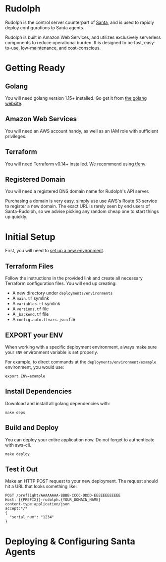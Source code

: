 # Rudolph
Rudolph is the control server counterpart of [Santa](https://github.com/google/santa), and is used to rapidly deploy configurations to Santa agents.

Rudolph is built in Amazon Web Services, and utilizes exclusively serverless components to reduce operational burden. It is designed to be fast,
easy-to-use, low-maintenance, and cost-conscious.

# Getting Ready

## Golang
You will need golang version 1.15+ installed. Go get it from [the golang website](https://golang.org/dl/).

## Amazon Web Services
You will need an AWS account handy, as well as an IAM role with sufficient privileges.

## Terraform
You will need Terraform v0.14+ installed. We recommend using [tfenv](https://github.com/tfutils/tfenv).

## Registered Domain
You will need a registered DNS domain name for Rudolph's API server.

Purchasing a domain is very easy, simply use use AWS's Route 53 service to register a new domain. The exact URL
is rarely seen by end users of Santa-Rudolph, so we advise picking any random cheap one to start things up quickly.


# Initial Setup
First, you will need to [set up a new environment](deployments/environments/example/README.md).

## Terraform Files
Follow the instructions in the provided link and create all necessary Terraform configuration files. You will
end up creating:

* A new directory under `deployments/environments`
* A `main.tf` symlink
* A `variables.tf` symlink
* A `versions.tf` file
* A `_backend.tf` file
* A `config.auto.tfvars.json` file

## EXPORT your ENV
When working with a specific deployment environment, always make sure your `ENV` environment variable is set
properly.

For example, to direct commands at the `deployments/environment/example` environment, you would use:
```
export ENV=example
```

## Install Dependencies
Download and install all golang dependencies with:

```
make deps
```

## Build and Deploy
You can deploy your entire application now. Do not forget to authenticate with aws-cli.

```
make deploy
```

## Test it Out
Make an HTTP POST request to your new deployment. The request should hit a URL that looks something like:

```
POST /preflight/AAAAAAAA-BBBB-CCCC-DDDD-EEEEEEEEEEEE
Host: {{PREFIX}}-rudolph.{YOUR_DOMAIN_NAME}
content-type:application/json
accept:*/*
{
  "serial_num": "1234"
}
```


# Deploying & Configuring Santa Agents

